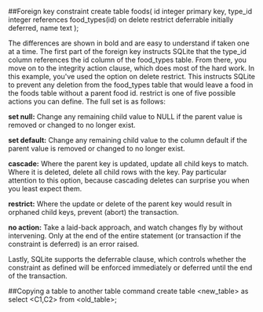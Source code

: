 ##Foreign key constraint
	create table foods(
  		id integer primary key,
  		type_id integer references food_types(id)
		on delete restrict
  		deferrable initially deferred,
		name text );

The differences are shown in bold and are easy to understand if taken one at a time. The first part of the foreign key instructs SQLite that the type_id column references the id column of the food_types table. From there, you move on to the integrity action clause, which does most of the hard work. In this example, you've used the option on delete restrict. This instructs SQLite to prevent any deletion from the food_types table that would leave a food in the foods table without a parent food id. restrict is one of five possible actions you can define. The full set is as follows:

<b>set null:</b> Change any remaining child value to NULL if the parent value is removed or changed to no longer exist.

<b>set default:</b> Change any remaining child value to the column default if the parent value is removed or changed to no longer exist.

<b>cascade:</b> Where the parent key is updated, update all child keys to match. Where it is deleted, delete all child rows with the key. Pay particular attention to this option, because cascading deletes can surprise you when you least expect them.

<b>restrict:</b> Where the update or delete of the parent key would result in orphaned child keys, prevent (abort) the transaction.

<b>no action:</b> Take a laid-back approach, and watch changes fly by without intervening. Only at the end of the entire statement (or transaction if the constraint is deferred) is an error raised.

Lastly, SQLite supports the deferrable clause, which controls whether the constraint as defined will be enforced immediately or deferred until the end of the transaction.


##Copying a table to another table command
	create table <new_table> as select <C1,C2> from <old_table>;